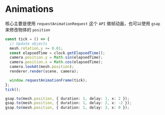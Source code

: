 # Animations

核心主要是使用 `requestAnimationRequest` 这个 `API` 做帧动画，也可以使用 `gsap` 来修改物体的 `position`

```ts
const tick = () => {
  // Update objects
  mesh.rotation.y += 0.01;
  const elapsedTime = clock.getElapsedTime();
  camera.position.y = Math.sin(elapsedTime);
  camera.position.x = Math.cos(elapsedTime);
  camera.lookAt(mesh.position);
  renderer.render(scene, camera);

  window.requestAnimationFrame(tick);
};
tick();
```

```ts
gsap.to(mesh.position, { duration: 1, delay: 1, x: 2 });
gsap.to(mesh.position, { duration: 1, delay: 2, x: -2 });
gsap.to(mesh.position, { duration: 1, delay: 3, x: 0 });
```
